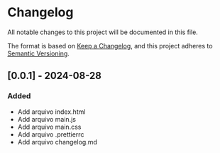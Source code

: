 # Changelog

All notable changes to this project will be documented in this file.

The format is based on [Keep a Changelog](https://keepachangelog.com/en/1.0.0/),
and this project adheres to [Semantic Versioning](https://semver.org/spec/v2.0.0.html).

## [0.0.1] - 2024-08-28

### Added

-   Add arquivo index.html
-   Add arquivo main.js
-   Add arquivo main.css
-   Add arquivo .prettierrc
-   Add arquivo changelog.md

